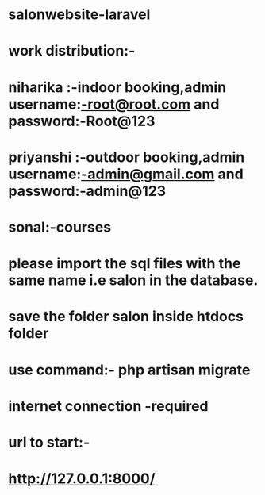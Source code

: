 # salonwebsite-laravel
# work distribution:-
# niharika :-indoor booking,admin username:-root@root.com and password:-Root@123

# priyanshi :-outdoor booking,admin username:-admin@gmail.com and password:-admin@123

# sonal:-courses

# please import the sql files with the same name i.e salon in the database.
# save the folder salon inside htdocs folder
# use command:- php artisan migrate 

# internet connection -required


# url to start:-
# http://127.0.0.1:8000/
